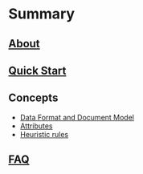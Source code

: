 # Summary

## [About](README.md)

## [Quick Start](doc/quick-start.md)

## Concepts

* [Data Format and Document Model](doc/data-and-document.md)
* [Attributes](doc/attributes.md)
* [Heuristic rules](doc/heuristics.md)

## [FAQ](doc/faq.md)
